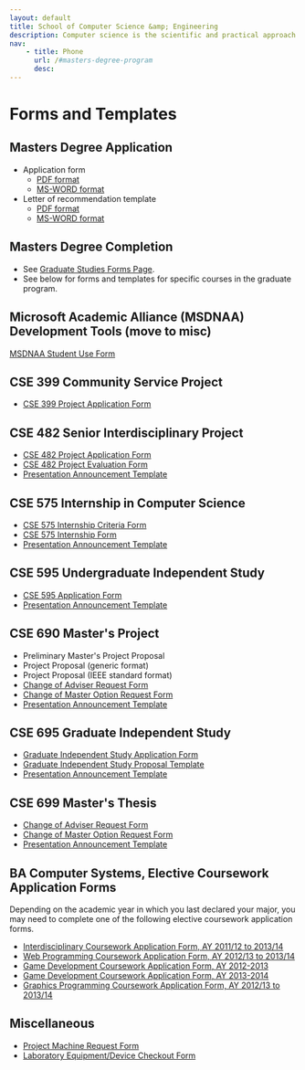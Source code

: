 ```yaml
---
layout: default
title: School of Computer Science &amp; Engineering
description: Computer science is the scientific and practical approach to computation and its applications.
nav:
    - title: Phone 
      url: /#masters-degree-program
      desc: 
---
```


# Forms and Templates

## Masters Degree Application 

- Application form
    - [PDF format][ms-app-pdf]
    - [MS-WORD format][ms-app-doc]
- Letter of recommendation template
    - [PDF format][ms-rec-pdf]
    - [MS-WORD format][ms-rec-doc]

## Masters Degree Completion

- See [Graduate Studies Forms Page][grad-forms].
- See below for forms and templates for specific courses in the graduate program.

[ms-app-doc]: MS_Application_Form.doc
[ms-app-pdf]: MS_Application_Form.pdf
[ms-rec-doc]: MS_Reference_Form.doc
[ms-rec-pdf]: MS_Reference_Form.pdf
[grad-forms]: http://gradstudies.csusb.edu/currentStudents/forms.htm

## Microsoft Academic Alliance (MSDNAA) Development Tools (move to misc)

[MSDNAA Student Use Form][msdnaa]

[msdnaa]: StudentUse.pdf 

<h2>CSE 399 Community Service Project</h2>
 
<ul> 
<li><a href="CSE_399_Proposal.pdf">CSE 399 Project Application Form</a></li> 
</ul> 

<h2>CSE 482 Senior Interdisciplinary Project</h2>
 
<ul> 
<li><a href="CSE-482-project-application-form.pdf">CSE 482 Project Application Form</a></li> 
<li><a href="CSE-482-project-evaluation-form.pdf">CSE 482 Project Evaluation Form</a></li> 
<li><a href="presentation_announcement_template.rtf">Presentation Announcement Template</a></li> 
</ul> 

<h2>CSE 575 Internship in Computer Science</h2>
 
<ul> 
<li><a href="UndergraduateInternshipCriteria.pdf">CSE 575 Internship Criteria Form </a></li> 
<li><a href="InternshipForm.pdf">CSE 575 Internship Form </a></li> 
<li><a href="presentation_announcement_template.rtf">Presentation Announcement Template</a></li> 
</ul> 

<h2>CSE 595 Undergraduate Independent Study</h2> 

<ul> 
<li><a href="CSCI_595.pdf">CSE 595 Application Form</a></li> 
<li><a href="presentation_announcement_template.rtf">Presentation Announcement Template</a></li> 
</ul> 

<h2>CSE 690 Master's Project</h2>
 
<ul> 
<li><!--a href="cse_690/PreliminaryMastersProjectProposalTemplate.doc"-->Preliminary Master's Project Proposal<!--/a--></li> 
<li><!--a href="cse_690/FinalMastersProjectProposalTemplate.doc"-->Project Proposal (generic format)<!--/a--></li> 
<li><!--a href="cse_690/IEEE_SRS.doc"-->Project Proposal (IEEE standard format)<!--/a--></li> 
<li><a href="cse_690/ChangeofAdvisorRequestForm2.pdf">Change of Adviser Request Form</a></li> 
<li><a href="cse_690/ChangeofMasterOptionRequestForm.pdf">Change of Master Option Request Form</a></li> 
<li><a href="cse_690/presentation_announcement_template_690.doc">Presentation Announcement Template</a></li> 
</ul> 

<h2>CSE 695 Graduate Independent Study</h2> 

<ul> 
<li><a href="cse_695/CSCI_695.pdf">Graduate Independent Study Application Form</a></li> 
<li><a href="cse_695/grad-indep-study-proposal-template.pdf">Graduate Independent Study Proposal Template</a></li> 
<li><a href="misc/presentation_announcement_template.rtf">Presentation Announcement Template</a></li> 
</ul>

<h2>CSE 699 Master's Thesis</h2>
 
<ul> 
<li><a href="cse_699/ChangeofAdvisorRequestForm2.pdf">Change of Adviser Request Form</a></li> 
<li><a href="cse_699/ChangeofMasterOptionRequestForm.pdf">Change of Master Option Request Form</a></li>
<li><a href="cse_699/presentation_announcement_template_699.doc">Presentation Announcement Template</a></li> 
</ul> 

<h2>BA Computer Systems, Elective Coursework Application Forms</h2>

<p>
Depending on the academic year in which you last declared your major,
you may need to complete one of the following elective coursework application forms.
</p>
 
<ul> 
<li><a href="/resources/forms/ba_computer_systems/interdisciplinary-coursework-2011-present.pdf">Interdisciplinary Coursework Application Form, AY 2011/12 to 2013/14</a></li> 
<li><a href="/resources/forms/ba_computer_systems/web-coursework-2012-present.pdf">Web Programming Coursework Application Form, AY 2012/13 to 2013/14</a></li> 
<li><a href="/resources/forms/ba_computer_systems/game-coursework-2012-2013.pdf">Game Development Coursework Application Form, AY 2012-2013</a></li> 
<li><a href="/resources/forms/ba_computer_systems/game-coursework-2013-present.pdf">Game Development Coursework Application Form, AY 2013-2014</a></li> 
<li><a href="/resources/forms/ba_computer_systems/graphics-coursework-2012-present.pdf">Graphics Programming Coursework Application Form, AY 2012/13 to 2013/14</a></li> 
</ul>

<h2>Miscellaneous</h2> 

<ul> 
<li><a href="misc/project_machine_request_form.pdf">Project Machine Request Form</a></li> 
<!--
<li><a href="misc/equipment_sign_out_sheet.pdf">Equipment Sign-Out Sheet</a></li>
--> 
<li><a href="misc/EquipmentCheckoutForm.pdf">Laboratory Equipment/Device Checkout Form</a></li> 
</ul> 


